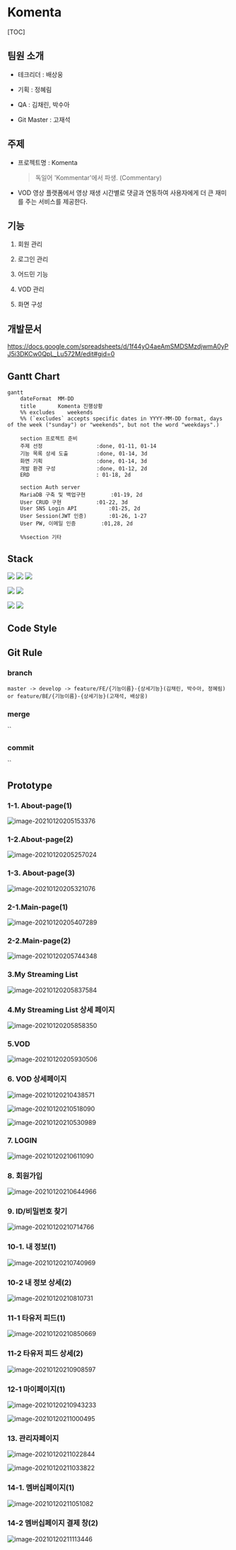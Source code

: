 # Komenta

[TOC]



## 팀원 소개

- 테크리더 : 배상웅

- 기획 : 정혜림

- QA : 김채린, 박수아

- Git Master : 고재석



## 주제

- 프로젝트명 : Komenta

  > 독일어 'Kommentar'에서 파생. (Commentary)

- VOD 영상 플랫폼에서 영상 재생 시간별로 댓글과 연동하여 사용자에게 더 큰 재미를 주는 서비스를 제공한다.



## 기능

1. 회원 관리

2. 로그인 관리

3. 어드민 기능

4. VOD 관리

5. 화면 구성



## 개발문서

https://docs.google.com/spreadsheets/d/1f44yO4aeAmSMDSMzdjwmA0yPJ5i3DKCw0QpL_Lu572M/edit#gid=0



## Gantt Chart

```mermaid
gantt
    dateFormat  MM-DD
    title       Komenta 진행상황
    %% excludes    weekends
    %% (`excludes` accepts specific dates in YYYY-MM-DD format, days of the week ("sunday") or "weekends", but not the word "weekdays".)

    section 프로젝트 준비
    주제 선정				  :done, 01-11, 01-14
    기능 목록 상세 도출			:done, 01-14, 3d
    화면 기획				  :done, 01-14, 3d
    개발 환경 구성             :done, 01-12, 2d
    ERD                     : 01-18, 2d

    section Auth server
    MariaDB 구축 및 백업구현     	 :01-19, 2d
    User CRUD 구현 		   :01-22, 3d
    User SNS Login API          :01-25, 2d
    User Session(JWT 인증)       :01-26, 1-27
    User PW, 이메일 인증        :01,28, 2d

    %%section 기타
```

## Stack

<img src="https://img.shields.io/badge/Spring-success?style=flat-square&logo=Spring&logoColor=white"/></a>
<img src="https://img.shields.io/badge/IntelliJ-9cf?style=flat-square&logo=intelliJ IDEA&logoColor=white"/></a>
<img src="https://img.shields.io/badge/Gradle-inactive?style=flat-square&logo=Gradle&logoColor=white"/></a>

<img src="https://img.shields.io/badge/Vue.js-green?style=flat-square&logo=Vue.js&logoColor=white"/></a>
<img src="https://img.shields.io/badge/VSCode-informational?style=flat-square&logo=Visual Studio Code&logoColor=white"/></a>

<img src="https://img.shields.io/badge/MariaDB-informational?style=flat-square&logo=MariaDB&logoColor=white"/></a>
<img src="https://img.shields.io/badge/Docker-informational?style=flat-square&logo=Docker&logoColor=white"/></a>



## Code Style



## Git Rule

### branch

`master -> develop -> feature/FE/{기능이름}-{상세기능}(김채린, 박수아, 정혜림) or feature/BE/{기능이름}-{상세기능}(고재석, 배상웅)`

### merge

``

### commit

``



## Prototype

### 1-1. About-page(1)

![image-20210120205153376](README.assets/image-20210120205153376.png)



### 1-2.About-page(2)

![image-20210120205257024](README.assets/image-20210120205257024.png)



### 1-3. About-page(3)

![image-20210120205321076](README.assets/image-20210120205321076.png)





### 2-1.Main-page(1) 

![image-20210120205407289](README.assets/image-20210120205407289.png)



### 2-2.Main-page(2)

![image-20210120205744348](README.assets/image-20210120205744348.png)



### 3.My Streaming List

![image-20210120205837584](README.assets/image-20210120205837584.png)



### 4.My Streaming List 상세 페이지

![image-20210120205858350](README.assets/image-20210120205858350.png)



### 5.VOD

![image-20210120205930506](README.assets/image-20210120205930506.png)



### 6. VOD 상세페이지

![image-20210120210438571](README.assets/image-20210120210438571.png)

![image-20210120210518090](README.assets/image-20210120210518090.png)

![image-20210120210530989](README.assets/image-20210120210530989.png)



### 7. LOGIN

![image-20210120210611090](README.assets/image-20210120210611090.png) 



### 8. 회원가입

![image-20210120210644966](README.assets/image-20210120210644966.png)



### 9. ID/비밀번호 찾기

![image-20210120210714766](README.assets/image-20210120210714766.png)



### 10-1. 내 정보(1)

![image-20210120210740969](README.assets/image-20210120210740969.png)



### 10-2 내 정보 상세(2)

![image-20210120210810731](README.assets/image-20210120210810731.png)



### 11-1 타유저 피드(1)

![image-20210120210850669](README.assets/image-20210120210850669.png)



### 11-2 타유저 피드 상세(2)

![image-20210120210908597](README.assets/image-20210120210908597.png)



### 12-1 마이페이지(1)

![image-20210120210943233](README.assets/image-20210120210943233.png)

![image-20210120211000495](README.assets/image-20210120211000495.png)



### 13. 관리자페이지

![image-20210120211022844](README.assets/image-20210120211022844.png)

![image-20210120211033822](README.assets/image-20210120211033822.png)



### 14-1. 멤버십페이지(1)

![image-20210120211051082](README.assets/image-20210120211051082.png)



### 14-2 멤버십페이지 결제 창(2)

![image-20210120211113446](README.assets/image-20210120211113446.png)